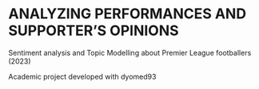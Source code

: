 # ANALYZING PERFORMANCES AND SUPPORTER’S OPINIONS
Sentiment analysis and Topic Modelling about Premier League footballers (2023)

Academic project developed with dyomed93
